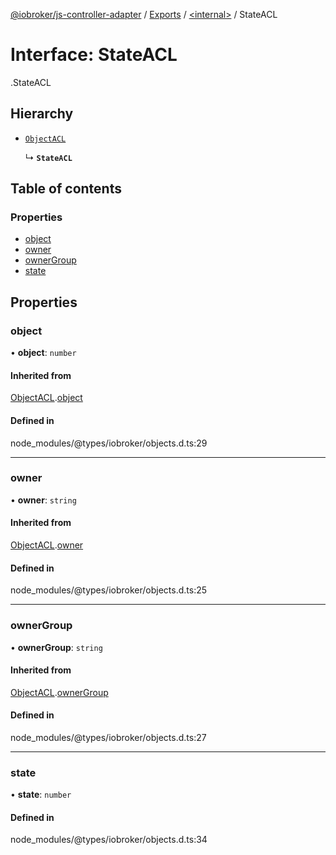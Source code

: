 [@iobroker/js-controller-adapter](../README.md) / [Exports](../modules.md) / [<internal\>](../modules/internal_.md) / StateACL

# Interface: StateACL

[<internal>](../modules/internal_.md).StateACL

## Hierarchy

- [`ObjectACL`](internal_.ObjectACL.md)

  ↳ **`StateACL`**

## Table of contents

### Properties

- [object](internal_.StateACL.md#object)
- [owner](internal_.StateACL.md#owner)
- [ownerGroup](internal_.StateACL.md#ownergroup)
- [state](internal_.StateACL.md#state)

## Properties

### object

• **object**: `number`

#### Inherited from

[ObjectACL](internal_.ObjectACL.md).[object](internal_.ObjectACL.md#object)

#### Defined in

node_modules/@types/iobroker/objects.d.ts:29

___

### owner

• **owner**: `string`

#### Inherited from

[ObjectACL](internal_.ObjectACL.md).[owner](internal_.ObjectACL.md#owner)

#### Defined in

node_modules/@types/iobroker/objects.d.ts:25

___

### ownerGroup

• **ownerGroup**: `string`

#### Inherited from

[ObjectACL](internal_.ObjectACL.md).[ownerGroup](internal_.ObjectACL.md#ownergroup)

#### Defined in

node_modules/@types/iobroker/objects.d.ts:27

___

### state

• **state**: `number`

#### Defined in

node_modules/@types/iobroker/objects.d.ts:34
